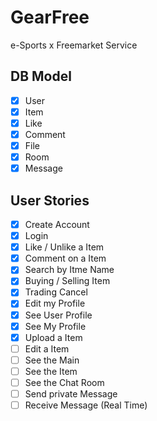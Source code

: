 # GearFree
e-Sports x Freemarket Service

## DB Model

- [x] User
- [x] Item
- [x] Like
- [x] Comment
- [x] File
- [x] Room
- [x] Message

## User Stories

- [x] Create Account
- [x] Login
- [x] Like / Unlike a Item
- [x] Comment on a Item
- [x] Search by Itme Name
- [x] Buying / Selling Item
- [x] Trading Cancel
- [x] Edit my Profile
- [x] See User Profile
- [x] See My Profile
- [x] Upload a Item
- [ ] Edit a Item
- [ ] See the Main
- [ ] See the Item
- [ ] See the Chat Room
- [ ] Send private Message
- [ ] Receive Message (Real Time)